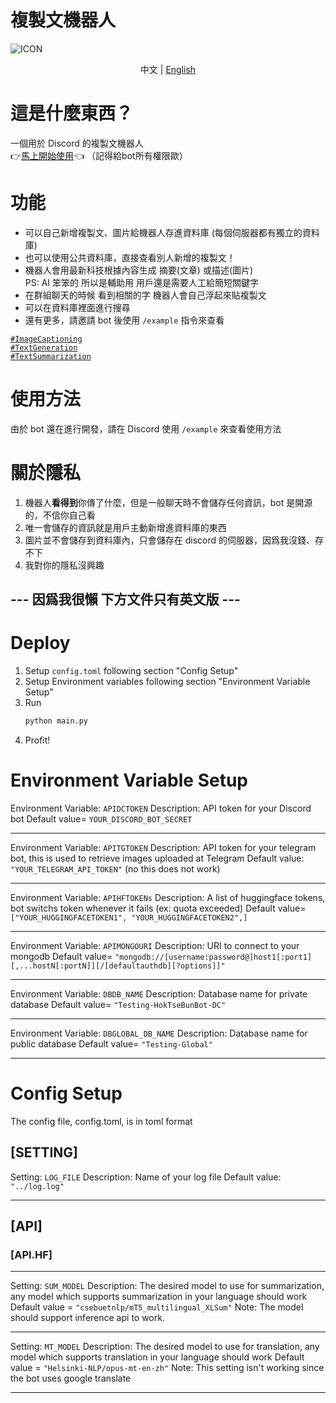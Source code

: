 # 複製文機器人

![ICON](https://github.com/pha123661/Hok_tse_bun_dcbot/blob/master/icons/bot%20icon.jpg?raw=true)
<p align="center">
  <span>中文</span> |
  <a href="https://github.com/pha123661/Hok_tse_bun_dcbot/blob/master/README-EN.md">English</a>
</p>

# 這是什麼東西？

一個用於 Discord 的複製文機器人 \
👉[馬上開始使用](https://discord.com/api/oauth2/authorize?client_id=1011172667426095125&permissions=534723951680&scope=applications.commands%20bot)👈 （記得給bot所有權限歐）

# 功能

* 可以自己新增複製文、圖片給機器人存進資料庫 (每個伺服器都有獨立的資料庫)
* 也可以使用公共資料庫，直接查看別人新增的複製文！
* 機器人會用最新科技根據內容生成 摘要(文章) 或描述(圖片) \
  PS: AI 笨笨的 所以是輔助用 用戶還是需要人工給簡短關鍵字
* 在群組聊天的時候 看到相關的字 機器人會自己浮起來貼複製文
* 可以在資料庫裡面進行搜尋
* 還有更多，請邀請 bot 後使用 `/example` 指令來查看

[`#ImageCaptioning`](https://paperswithcode.com/task/image-captioning)\
[`#TextGeneration`](https://paperswithcode.com/task/text-generation)\
[`#TextSummarization`](https://paperswithcode.com/task/text-summarization)

# 使用方法

由於 bot 還在進行開發，請在 Discord 使用 `/example` 來查看使用方法

# 關於隱私

1. 機器人**看得到**你傳了什麼，但是一般聊天時不會儲存任何資訊，bot 是開源的，不信你自己看
2. 唯一會儲存的資訊就是用戶主動新增進資料庫的東西
3. 圖片並不會儲存到資料庫內，只會儲存在 discord 的伺服器，因爲我沒錢、存不下
4. 我對你的隱私沒興趣

## --- 因爲我很懶 下方文件只有英文版 ---

# Deploy

1. Setup ``config.toml`` following section "Config Setup"
2. Setup Environment variables following section "Environment Variable Setup"
3. Run
    ```python
    python main.py
    ```
4. Profit!


# Environment Variable Setup
Environment Variable: ``APIDCTOKEN``
Description: API token for your Discord bot
Default value= ``YOUR_DISCORD_BOT_SECRET``

---

Environment Variable: ``APITGTOKEN``
Description: API token for your telegram bot, this is used to retrieve images uploaded at Telegram
Default value: ``"YOUR_TELEGRAM_API_TOKEN"`` (no this does not work)

---

Environment Variable: ``APIHFTOKENs``
Description: A list of huggingface tokens, bot switchs token whenever it fails (ex: quota exceeded)
Default value= ``["YOUR_HUGGINGFACETOKEN1", "YOUR_HUGGINGFACETOKEN2",]``

---

Environment Variable: ``APIMONGOURI``
Description: URI to connect to your mongodb
Default value= ``"mongodb://[username:password@]host1[:port1][,...hostN[:portN]][/[defaultauthdb][?options]]"``

---

Environment Variable: ``DBDB_NAME``
Description: Database name for private database
Default value= ``"Testing-HokTseBunBot-DC"``

---

Environment Variable: ``DBGLOBAL_DB_NAME``
Description: Database name for public database
Default value= ``"Testing-Global"``

---

# Config Setup
The config file, config.toml, is in toml format
## [SETTING]

Setting: ``LOG_FILE``
Description: Name of your log file
Default value: ``"../log.log"``

---

## [API]
### [API.HF]

---

Setting: ``SUM_MODEL``
Description: The desired model to use for summarization, any model which supports summarization in your language should work
Default value = ``"csebuetnlp/mT5_multilingual_XLSum"``
Note: The model should support inference api to work.

---

Setting: ``MT_MODEL``
Description: The desired model to use for translation, any model which supports translation in your language should work
Default value = ``"Helsinki-NLP/opus-mt-en-zh"``
Note: This setting isn't working since the bot uses google translate

---
